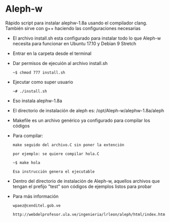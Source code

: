 # Aleph-w
Rápido script para instalar alephw-1.8a usando el compilador clang. También sirve con g++ haciendo las configuraciones necesarias

-   El archivo install.sh esta configurado para instalar todo lo que Aleph-w necesita para funcionar en Ubuntu 17.10 y Debian 9 Stretch

-   Entrar en la carpeta desde el terminal

-   Dar permisos de ejecuión al archivo install.sh

        ~$ chmod 777 install.sh

-   Ejecutar como super usuario

        ~# ./install.sh

-   Eso instala alephw-1.8a

-   El directorio de instalación de aleph es: /opt/Aleph-w/alephw-1.8a/aleph

-   Makefile es un archivo genérico ya configurado para compilar los códigos

-   Para compilar:

        make seguido del archivo.C sin poner la extención

        por ejemplo: se quiere compilar hola.C

        ~$ make hola

        Esa instrucción genera el ejecutable

-   Dentro del directorio de instalación de Aleph-w, aquellos archivos que tengan el prefijo "test" son códigos de ejemplos listos para probar

-   Para más información

        wpaez@cenditel.gob.ve

        http://webdelprofesor.ula.ve/ingenieria/lrleon/aleph/html/index.html
